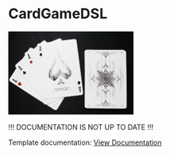 # CardGameDSL

<img src="images/cards.jpg" width="50%">

!!! DOCUMENTATION IS NOT UP TO DATE !!!

Template documentation:
[View Documentation](https://tillh42.github.io/CardGameDSL/documentation.html)
